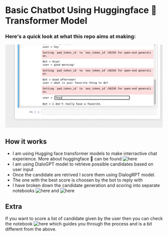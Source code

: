 # Basic Chatbot Using Huggingface 🤗 Transformer Model

### Here's a quick look at what this repo aims at making:
![](https://github.com/EsratMaria/All-about-Natural-Language-and-Speech-Processing/blob/master/huggingface-transformers/DialoGPT_DialogRPT/visuals/recording.gif)

## How it works
- I am using Hugging face transformer models to make interractive chat experience. More about huggingface 🤗 can be found ![here](https://github.com/huggingface/transformers)
- I am using DialoGPT model to retrieve possible candidates based on user input
- Once the candidate are retrived I score them using DialogRPT model.
- The one with the best score is choosen by the bot to reply with
- I have broken down the candidate generation and scoring into separate notebooks ![here](https://github.com/EsratMaria/All-about-Natural-Language-and-Speech-Processing/blob/master/huggingface-transformers/DialoGPT_DialogRPT/QueryCandidate_Retrieval_DialoGPT.ipynb) and ![here](https://github.com/EsratMaria/All-about-Natural-Language-and-Speech-Processing/blob/master/huggingface-transformers/DialoGPT_DialogRPT/Candidate_Scoring_DialogRPT.ipynb)


## Extra
If you want to score a list of candidate given by the user then you can check the notebook ![here](https://github.com/EsratMaria/All-about-Natural-Language-and-Speech-Processing/blob/master/huggingface-transformers/DialoGPT_DialogRPT/Transformer_Scoring_List_of_Candidates.ipynb) which guides you through the process and is a bit different from the above. 

